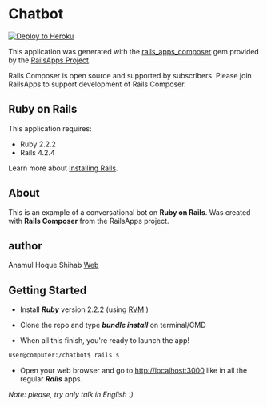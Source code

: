 Chatbot
================

[![Deploy to Heroku](https://www.herokucdn.com/deploy/button.png)](https://afternoon-fortress-87325.herokuapp.com/)

This application was generated with the [rails_apps_composer](https://github.com/RailsApps/rails_apps_composer) gem
provided by the [RailsApps Project](http://railsapps.github.io/).

Rails Composer is open source and supported by subscribers. Please join RailsApps to support development of Rails Composer.

Ruby on Rails
-------------

This application requires:

- Ruby 2.2.2
- Rails 4.2.4

Learn more about [Installing Rails](http://railsapps.github.io/installing-rails.html).

About
-----

This is an example of a conversational bot on **Ruby on Rails**. Was created with **Rails Composer** from the RailsApps project.

author
---------------

Anamul Hoque Shihab [Web](https://anamulshihab.com)

Getting Started
---------------


* Install ***Ruby*** version 2.2.2 (using [RVM](https://github.com/rvm/rvm) )

* Clone the repo and type  ***bundle install*** on terminal/CMD


* When all this finish, you're ready to launch the app!

```sh
user@computer:/chatbot$ rails s
```

* Open your web browser and go to [http://localhost:3000](http://localhost:3000) like in all the regular ***Rails*** apps.

*Note: please, try only talk in English  :)*




